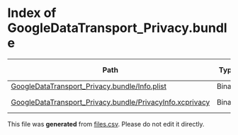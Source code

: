 # Index of GoogleDataTransport_Privacy.bundle

| Path | Type | Size | Format | Language | DiE Info | Notes | Hash |
| --- | --- | --- | --- | --- | --- | --- | --- |
| [GoogleDataTransport_Privacy.bundle/Info.plist](./GoogleDataTransport_Privacy.bundle/Info.plist) | Binary | 801 |  |  |  |  | ad0f4ba96b1bd978d5287b7753b6aae69c87229a374b0235d422e7ebb00050d6 |
| [GoogleDataTransport_Privacy.bundle/PrivacyInfo.xcprivacy](./GoogleDataTransport_Privacy.bundle/PrivacyInfo.xcprivacy) | Binary | 1105 | plain text[LF] | XML(1.0) |  |  | cfbb3c4f76a66d53698bae91f7110c00f2148e6e6f13ad7d32592909bc010e51 |


This file was **generated** from [files.csv](../../../../../../../../../files.csv). Please do not edit it directly.
